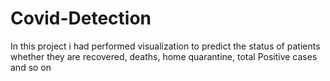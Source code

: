 # Covid-Detection
In this project i had performed visualization to predict the status of patients whether they are recovered, deaths, home quarantine, total Positive cases and so on

